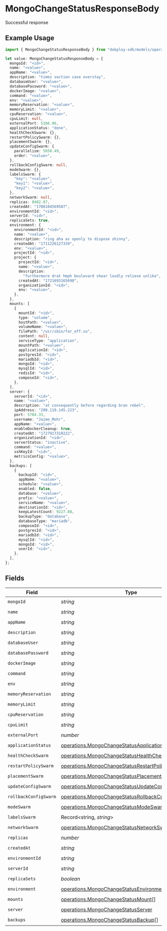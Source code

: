 # MongoChangeStatusResponseBody

Successful response

## Example Usage

```typescript
import { MongoChangeStatusResponseBody } from "dokploy-sdk/models/operations";

let value: MongoChangeStatusResponseBody = {
  mongoId: "<id>",
  name: "<value>",
  appName: "<value>",
  description: "times section case overstay",
  databaseUser: "<value>",
  databasePassword: "<value>",
  dockerImage: "<value>",
  command: "<value>",
  env: "<value>",
  memoryReservation: "<value>",
  memoryLimit: "<value>",
  cpuReservation: "<value>",
  cpuLimit: null,
  externalPort: 5166.96,
  applicationStatus: "done",
  healthCheckSwarm: {},
  restartPolicySwarm: {},
  placementSwarm: {},
  updateConfigSwarm: {
    parallelism: 5650.49,
    order: "<value>",
  },
  rollbackConfigSwarm: null,
  modeSwarm: {},
  labelsSwarm: {
    "key": "<value>",
    "key1": "<value>",
    "key2": "<value>",
  },
  networkSwarm: null,
  replicas: 8402.87,
  createdAt: "1708104569587",
  environmentId: "<id>",
  serverId: "<id>",
  replicaSets: true,
  environment: {
    environmentId: "<id>",
    name: "<value>",
    description: "ring aha as openly to dispose shinny",
    createdAt: "1711226127339",
    env: "<value>",
    projectId: "<id>",
    project: {
      projectId: "<id>",
      name: "<value>",
      description:
        "furthermore drat hmph boulevard shear loudly relieve unlike",
      createdAt: "1721693165698",
      organizationId: "<id>",
      env: "<value>",
    },
  },
  mounts: [
    {
      mountId: "<id>",
      type: "volume",
      hostPath: "<value>",
      volumeName: "<value>",
      filePath: "/usr/sbin/far_off.so",
      content: null,
      serviceType: "application",
      mountPath: "<value>",
      applicationId: "<id>",
      postgresId: "<id>",
      mariadbId: "<id>",
      mongoId: "<id>",
      mysqlId: "<id>",
      redisId: "<id>",
      composeId: "<id>",
    },
  ],
  server: {
    serverId: "<id>",
    name: "<value>",
    description: "at consequently before regarding bran rebel",
    ipAddress: "200.119.145.223",
    port: 5704.33,
    username: "Jaime_Mohr",
    appName: "<value>",
    enableDockerCleanup: true,
    createdAt: "1727917310222",
    organizationId: "<id>",
    serverStatus: "inactive",
    command: "<value>",
    sshKeyId: "<id>",
    metricsConfig: "<value>",
  },
  backups: [
    {
      backupId: "<id>",
      appName: "<value>",
      schedule: "<value>",
      enabled: false,
      database: "<value>",
      prefix: "<value>",
      serviceName: "<value>",
      destinationId: "<id>",
      keepLatestCount: 9227.88,
      backupType: "database",
      databaseType: "mariadb",
      composeId: "<id>",
      postgresId: "<id>",
      mariadbId: "<id>",
      mysqlId: "<id>",
      mongoId: "<id>",
      userId: "<id>",
    },
  ],
};
```

## Fields

| Field                                                                                                                          | Type                                                                                                                           | Required                                                                                                                       | Description                                                                                                                    |
| ------------------------------------------------------------------------------------------------------------------------------ | ------------------------------------------------------------------------------------------------------------------------------ | ------------------------------------------------------------------------------------------------------------------------------ | ------------------------------------------------------------------------------------------------------------------------------ |
| `mongoId`                                                                                                                      | *string*                                                                                                                       | :heavy_check_mark:                                                                                                             | N/A                                                                                                                            |
| `name`                                                                                                                         | *string*                                                                                                                       | :heavy_check_mark:                                                                                                             | N/A                                                                                                                            |
| `appName`                                                                                                                      | *string*                                                                                                                       | :heavy_check_mark:                                                                                                             | N/A                                                                                                                            |
| `description`                                                                                                                  | *string*                                                                                                                       | :heavy_check_mark:                                                                                                             | N/A                                                                                                                            |
| `databaseUser`                                                                                                                 | *string*                                                                                                                       | :heavy_check_mark:                                                                                                             | N/A                                                                                                                            |
| `databasePassword`                                                                                                             | *string*                                                                                                                       | :heavy_check_mark:                                                                                                             | N/A                                                                                                                            |
| `dockerImage`                                                                                                                  | *string*                                                                                                                       | :heavy_check_mark:                                                                                                             | N/A                                                                                                                            |
| `command`                                                                                                                      | *string*                                                                                                                       | :heavy_check_mark:                                                                                                             | N/A                                                                                                                            |
| `env`                                                                                                                          | *string*                                                                                                                       | :heavy_check_mark:                                                                                                             | N/A                                                                                                                            |
| `memoryReservation`                                                                                                            | *string*                                                                                                                       | :heavy_check_mark:                                                                                                             | N/A                                                                                                                            |
| `memoryLimit`                                                                                                                  | *string*                                                                                                                       | :heavy_check_mark:                                                                                                             | N/A                                                                                                                            |
| `cpuReservation`                                                                                                               | *string*                                                                                                                       | :heavy_check_mark:                                                                                                             | N/A                                                                                                                            |
| `cpuLimit`                                                                                                                     | *string*                                                                                                                       | :heavy_check_mark:                                                                                                             | N/A                                                                                                                            |
| `externalPort`                                                                                                                 | *number*                                                                                                                       | :heavy_check_mark:                                                                                                             | N/A                                                                                                                            |
| `applicationStatus`                                                                                                            | [operations.MongoChangeStatusApplicationStatusResponse](../../models/operations/mongochangestatusapplicationstatusresponse.md) | :heavy_check_mark:                                                                                                             | N/A                                                                                                                            |
| `healthCheckSwarm`                                                                                                             | [operations.MongoChangeStatusHealthCheckSwarm](../../models/operations/mongochangestatushealthcheckswarm.md)                   | :heavy_check_mark:                                                                                                             | N/A                                                                                                                            |
| `restartPolicySwarm`                                                                                                           | [operations.MongoChangeStatusRestartPolicySwarm](../../models/operations/mongochangestatusrestartpolicyswarm.md)               | :heavy_check_mark:                                                                                                             | N/A                                                                                                                            |
| `placementSwarm`                                                                                                               | [operations.MongoChangeStatusPlacementSwarm](../../models/operations/mongochangestatusplacementswarm.md)                       | :heavy_check_mark:                                                                                                             | N/A                                                                                                                            |
| `updateConfigSwarm`                                                                                                            | [operations.MongoChangeStatusUpdateConfigSwarm](../../models/operations/mongochangestatusupdateconfigswarm.md)                 | :heavy_check_mark:                                                                                                             | N/A                                                                                                                            |
| `rollbackConfigSwarm`                                                                                                          | [operations.MongoChangeStatusRollbackConfigSwarm](../../models/operations/mongochangestatusrollbackconfigswarm.md)             | :heavy_check_mark:                                                                                                             | N/A                                                                                                                            |
| `modeSwarm`                                                                                                                    | [operations.MongoChangeStatusModeSwarm](../../models/operations/mongochangestatusmodeswarm.md)                                 | :heavy_check_mark:                                                                                                             | N/A                                                                                                                            |
| `labelsSwarm`                                                                                                                  | Record<string, *string*>                                                                                                       | :heavy_check_mark:                                                                                                             | N/A                                                                                                                            |
| `networkSwarm`                                                                                                                 | [operations.MongoChangeStatusNetworkSwarm](../../models/operations/mongochangestatusnetworkswarm.md)[]                         | :heavy_check_mark:                                                                                                             | N/A                                                                                                                            |
| `replicas`                                                                                                                     | *number*                                                                                                                       | :heavy_check_mark:                                                                                                             | N/A                                                                                                                            |
| `createdAt`                                                                                                                    | *string*                                                                                                                       | :heavy_check_mark:                                                                                                             | N/A                                                                                                                            |
| `environmentId`                                                                                                                | *string*                                                                                                                       | :heavy_check_mark:                                                                                                             | N/A                                                                                                                            |
| `serverId`                                                                                                                     | *string*                                                                                                                       | :heavy_check_mark:                                                                                                             | N/A                                                                                                                            |
| `replicaSets`                                                                                                                  | *boolean*                                                                                                                      | :heavy_check_mark:                                                                                                             | N/A                                                                                                                            |
| `environment`                                                                                                                  | [operations.MongoChangeStatusEnvironment](../../models/operations/mongochangestatusenvironment.md)                             | :heavy_check_mark:                                                                                                             | N/A                                                                                                                            |
| `mounts`                                                                                                                       | [operations.MongoChangeStatusMount](../../models/operations/mongochangestatusmount.md)[]                                       | :heavy_check_mark:                                                                                                             | N/A                                                                                                                            |
| `server`                                                                                                                       | [operations.MongoChangeStatusServer](../../models/operations/mongochangestatusserver.md)                                       | :heavy_check_mark:                                                                                                             | N/A                                                                                                                            |
| `backups`                                                                                                                      | [operations.MongoChangeStatusBackup](../../models/operations/mongochangestatusbackup.md)[]                                     | :heavy_check_mark:                                                                                                             | N/A                                                                                                                            |